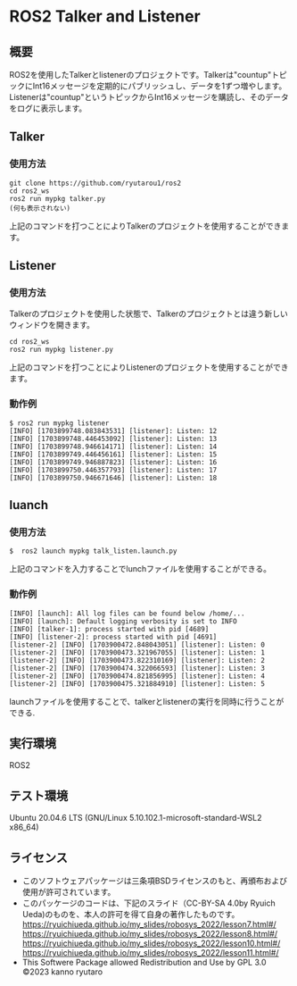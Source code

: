 # ROS2 Talker and Listener 

## 概要
ROS2を使用したTalkerとlistenerのプロジェクトです。Talkerは"countup"トピックにInt16メッセージを定期的にパブリッシュし、データを1ずつ増やします。Listenerは"countup"というトピックからInt16メッセージを購読し、そのデータをログに表示します。

## Talker

### 使用方法
```ros2
git clone https://github.com/ryutarou1/ros2
cd ros2_ws 
ros2 run mypkg talker.py
(何も表示されない)
```
上記のコマンドを打つことによりTalkerのプロジェクトを使用することができます。

##  Listener

### 使用方法
Talkerのプロジェクトを使用した状態で、Talkerのプロジェクトとは違う新しいウィンドウを開きます。
```ros2
cd ros2_ws
ros2 run mypkg listener.py
```
上記のコマンドを打つことによりListenerのプロジェクトを使用することができます。

### 動作例
```
$ ros2 run mypkg listener
[INFO] [1703899748.083843531] [listener]: Listen: 12
[INFO] [1703899748.446453092] [listener]: Listen: 13
[INFO] [1703899748.946614171] [listener]: Listen: 14
[INFO] [1703899749.446456161] [listener]: Listen: 15
[INFO] [1703899749.946887823] [listener]: Listen: 16
[INFO] [1703899750.446357793] [listener]: Listen: 17
[INFO] [1703899750.946671646] [listener]: Listen: 18
```

## luanch

### 使用方法
```ros2
$  ros2 launch mypkg talk_listen.launch.py
```
上記のコマンドを入力することでlunchファイルを使用することができる。

### 動作例
```
[INFO] [launch]: All log files can be found below /home/...
[INFO] [launch]: Default logging verbosity is set to INFO
[INFO] [talker-1]: process started with pid [4689]
[INFO] [listener-2]: process started with pid [4691]
[listener-2] [INFO] [1703900472.848043051] [listener]: Listen: 0
[listener-2] [INFO] [1703900473.321967055] [listener]: Listen: 1
[listener-2] [INFO] [1703900473.822310169] [listener]: Listen: 2
[listener-2] [INFO] [1703900474.322066593] [listener]: Listen: 3
[listener-2] [INFO] [1703900474.821856995] [listener]: Listen: 4
[listener-2] [INFO] [1703900475.321884910] [listener]: Listen: 5
```
launchファイルを使用することで、talkerとlistenerの実行を同時に行うことができる.

## 実行環境
ROS2

## テスト環境
Ubuntu 20.04.6 LTS (GNU/Linux 5.10.102.1-microsoft-standard-WSL2 x86_64)

## ライセンス
* このソフトウェアパッケージは三条項BSDライセンスのもと、再頒布および使用が許可されています。
* このパッケージのコードは、下記のスライド（CC-BY-SA 4.0by Ryuich Ueda)のものを、本人の許可を得て自身の著作したものです。
https://ryuichiueda.github.io/my_slides/robosys_2022/lesson7.html#/
https://ryuichiueda.github.io/my_slides/robosys_2022/lesson8.html#/
https://ryuichiueda.github.io/my_slides/robosys_2022/lesson10.html#/
https://ryuichiueda.github.io/my_slides/robosys_2022/lesson11.html#/
* This Softwere Package allowed Redistribution and Use by GPL 3.0
©2023 kanno ryutaro
